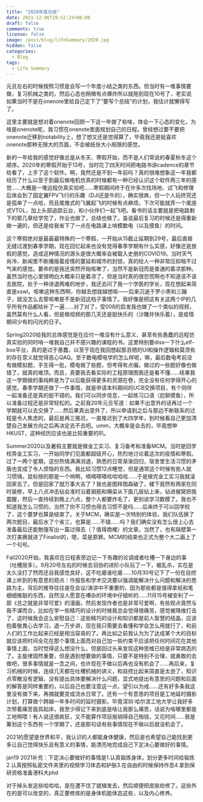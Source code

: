 ```yaml
---
title: "2020年度总结"
date: 2021-12-06T19:52:23+08:00
draft: false
comments: true
license: false
image: /post/blog/lifeSummary/2020.jpg
hidden: false
categories:
  - Blog
tags:
  - Life Summary
---
```



元旦左右的时候按照习惯是会写一个年度小结之类的东西。但当时有一堆事情要做，复习机械之类的，然后心态也稍微有点爆炸所以就拖到现在10号了，老实说如果当时不是在onenote里给自己定下了“要写个总结”的计划，我估计就懒得写了。

这里主要就是想对着onenote回顾一下这一年做了些啥，体会一下心态的变化，为啥是onenote呢，我习惯在onenote里面规划自己的日程。曾经想过要不要把onenote迁移到notability上，想了想又还是觉得算了，毕竟我还是挺喜欢onenote那种无限大的页面，不会被纸张大小局限的感觉。

新的一年给我的感觉好像总是从冬天、寒假开始，而不是人们常说的春夏秋冬这个顺序。2020年的寒假开始于13号，当时花了四天时间把电路书讲cadence的章节给看了，上手了这个软件。啊，竟然还是不到一年前吗？真的很难想象这一年我都经历了什么以至于到最后做电机仿真的时候都有一种已经认识这个软件两三年的感觉……大概是一堆远程仿真实验吧……寒假期间终于在许多次找场地、试飞和修理后体会到了固定翼FPV飞行的乐趣（DJI还是牛的），确实很爽，但一个人玩终究还是孤单了一点哈，而且尾推式的飞翼起飞的时候有点麻烦。下次可能就弄一个尾座式VTOL，加上头部追踪云台，和小伙伴们一起飞吧。看书的话主要就是把电路剩下的那几章给学完了，作业也做了，总结也做了。虽说最后复习的时候还是得重新做一遍的，但还是给我省下了一点在电路课上啃模数电（以及摸鱼）的时间。

这个寒假绝对是最最最特殊的一个寒假，一开始从15截止延期到29号，最后直接无缝过渡到春季学期，现在回忆起来也没有觉得春季学期有什么实感，好像还是放假的感觉。造成这种情况的源头是很大概率会被载入史册的COVID19。当时天气尚冷、新闻里不断播报着疫情的蔓延和城市的封锁，真的给人一种非常压抑喘不过气来的感觉。要命的是我还突然开始咳嗽了，当然不是新冠而是普通的着凉那种。虽然当时也心里很明白大概率只是着凉了，但是当时真的很恐慌啊也不知道该不该去医院，处于一种进退两难的地步，我还去问了我一个学医的学长，现在想起来简直是xswl。咳嗽这种东西啊，你越去想就越想咳——后来沉迷于罗小黑和三蹦子，就没怎么去管咳嗽是不是新冠这档子事情了。我好像是把这有关这两个IP的几乎所有作品都给补了一遍……对了对了，受008的启发我也做了一个类似的视频，虽然莫有什么人看，但是做视频的那几天还是挺快乐的（沙雕并快乐着），是疫情期间少有的闪光的日子。

Spring2020给我的总体感觉是在应付一堆没有什么意义、甚至有些愚蠢的远程仿真实验的同时啃一堆我自己并不感兴趣的课程的书。这里特别要diss一下什么elf-box平台，真的是过于愚蠢，以至于现在我回想起那丑陋的UI和操作逻辑和莫须有的存在意义就觉得恶心QAQ。至于数电模电学的怎么样呢，嘛，最后数电考前没有做模拟题，手生得一批，模电做了些题，但考得有点偏，做过的一些题好像也做错了，就真的难顶。而且，真要我去看实际的工程原理图我还是看不懂……结果我这一学期做的事纯粹是为了以后能获得更多的资源在卷，完全没有任何学得开心的感觉。春季学期还做了一件事情，就是申请本科期间的UCB交换项目，有个同伴一起准备还是真的挺不错的。我们可以同步信息，一起练习口语（尬聊摸鱼），所以准备过程还是非常轻松的。之前我20年元旦写道：如果不出意外的话再过一个学期就可以去交换了……然后果真出意外了，所以申请到之后与那边不断联系的过程是令人焦虑的，最后是再三推迟，一直推迟到了大四学年，到时候看自己更加清楚自己发展方向之后再决定去不去吧。umm，大概率是会去的，毕竟想申HKUST，这种经历应该也是比较重要的叭。

Summer2020以及暑假主要就是做金工实习、复习备考和准备MCM。当时是回学校弄金工实习，一开始同学们见面都超级开心，热烈地讨论着这次的疫情和寒假。过了一两个星期，这份热情满满消退，熟悉的日常渐渐回归，宿舍里生活习惯的矛盾也变成了令人烦恼的东西。我比较习惯12点睡觉，但是通常这个时候有些人就习惯嗨，鼠标按的那是一个响啊，嘀嘀嗒嗒哈哈哈哈……于是做完金工实习我就滚回家去了。但是回家了就万事大吉了？我也是图样图森破了，楼下竟然有两家在同时装修，早上八点冲击钻会准时沿着钢筋和横梁从下面几层钻上来，钻进被窝把我震醒，然后一直持续到晚上六点，整个人都要炸毛了，更别说学习数模了。我也不知道我怎么习惯的，当然了你不习惯也得去习惯不是吗……后来终于可以回学校了，这个噩梦也算是结束了。关于MCM，确实是一次特别的体验，我们队伍换了两次题目，最后水了个省三，也算是……不错……吗？我们确实没有怎么很上心去准备最后还能勉强写出一篇过得去（？值得商榷）的文章。当然了，也有隔壁第一次打美赛就进了Finalist的，嗯，菜是原罪。MCM的结束也正式为整个大二画上了一个句号。

Fall2020开始，我喜欢在日程表旁边记一下有趣的论调或者吐槽一下身边的事（吐槽居多）。9月20号左右的时候去羽协的进阶小队玩了一下，被乱杀，实在是太久没打了然而还自我感觉良好，这不吃瘪谁吃瘪……10月30号记下了一份在自控课上听到的有意思的观点：作报告和学术交流要以强调能解决什么问题和解决的思路为主，背后的推导往往是在会议/演讲中不重要的，因为那些都是值得拿纸和笔细细推敲的东西，自然没人愿意在嘈杂的环境中仔细听的……11月15号被安利了一部《总之就是非常可爱》的漫画，然后发现作者也是非常可爱啊，有些观点竟然与我不谋而合，比如在学一些精巧的设计的时候我总会觉得很痛苦，感觉被降维打击了，这时候我会这么安慰自己：这些精巧的设计和知识都是前人智慧的结晶，应该抱着敬畏心去学习，退一万步讲，现在我只需要去看懂和学会怎么用就行了，和前人们的工作比起来已经是相当容易的了。再比如之前我认为为了达成某个大的目标就应该把时间全花在那个事情上面而对自己加一些约束不应该把任何时间花在其他事情上面，当时觉得这么想没什么，但是回过头来发现这种思维已经是非常病态的了。主旋律固然重要，但是遇到想要做的事情，只要不是特别不合理，就勇敢的去做吧，很多事情就是一念之间，也许现在不做以后再也没有机会了……再后来，复习机械的时候，连续几天都在吐槽机械的讲义，和自控比起来简直是太逊了，知识点零散没有逻辑，没有提出具体要解决什么问题，显式地提出有意思的问题和后面的解答是同样重要的，以后自己也要注意这一点，望引以为戒……还有好多条我这里没有摘下来，再摘就要变成流水日常了。还有一个有意思的项目是工地延时摄影计划，打算做个跨越一年多时间的延时摄影。毕竟深圳·哈尔滨工地大学让我好多次带着痛苦面具起床，我至少得记下来到底是啥让我那么痛苦，话说为啥哪里都是工地啊喂！有人说这很疯狂，又不能算作项目报销得自己掏钱，又花时间……我是筹划这个东西有一个学期了，还是那句话有些事情现在不做以后就没机会了。

2021的愿望是世界和平，我认识的人都能身体健康，然后是也希望自己能找到更多让自己觉得快乐且有意义的事情，能漂亮地完成自己下定决心要做好的事情。

jan19 2021补充：下定决心要做好的事情是1.认真锻炼身体，划分更多时间给锻炼2.认真按照私密文件夹里的视频学习体态和护肤3.在自由的时候保持作息4.拿到保研资格准备港科大phd

对于掉头发这些哈哈哈，是在遭不住了就植发去，然后顺便把皮肤给修了。这些外在的是可以改变的，真正要修炼的是身体机能体态这些，以及内心修养。